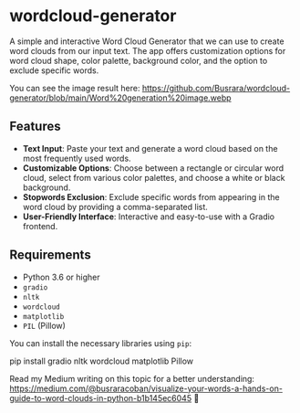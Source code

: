 # wordcloud-generator



A simple and interactive Word Cloud Generator that we can use to create word clouds from our input text. The app offers customization options for word cloud shape, color palette, background color, and the option to exclude specific words.

You can see the image result here: https://github.com/Busrara/wordcloud-generator/blob/main/Word%20generation%20image.webp

## Features
- **Text Input**: Paste your text and generate a word cloud based on the most frequently used words.
- **Customizable Options**: Choose between a rectangle or circular word cloud, select from various color palettes, and choose a white or black background.
- **Stopwords Exclusion**: Exclude specific words from appearing in the word cloud by providing a comma-separated list.
- **User-Friendly Interface**: Interactive and easy-to-use with a Gradio frontend.

## Requirements

- Python 3.6 or higher
- `gradio`
- `nltk`
- `wordcloud`
- `matplotlib`
- `PIL` (Pillow)

You can install the necessary libraries using `pip`:

pip install gradio nltk wordcloud matplotlib Pillow

Read my Medium writing on this topic for a better understanding: https://medium.com/@busraracoban/visualize-your-words-a-hands-on-guide-to-word-clouds-in-python-b1b145ec6045 📖
